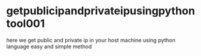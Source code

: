# getpublicipandprivateipusingpythontool001
here we get public and private ip in your host machine using python language easy and simple method 
